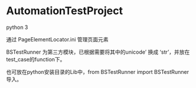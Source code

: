 # AutomationTestProject
python 3

通过 PageElementLocator.ini 管理页面元素

BSTestRunner 为第三方模块，已根据需要将其中的unicode’ 换成 ‘str’，并放在test_case的function下。

也可放在python安装目录的Lib中，from BSTestRunner import BSTestRunner 导入。
